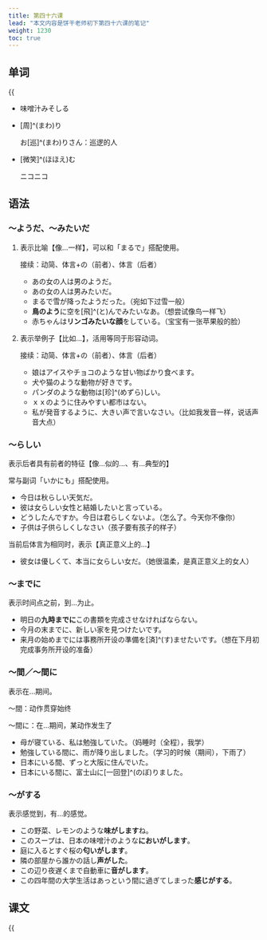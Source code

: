 ```yaml
---
title: 第四十六课
lead: "本文内容是饼干老师初下第四十六课的笔记"
weight: 1230
toc: true
---
```


## 单词

{{<audio src="https://tellyouwhat-static-1251995834.cos.ap-chongqing.myqcloud.com/audios/cs_danci/46第四十六课.mp3">}}

- 味噌汁みそしる

- [周]^(まわ)り

  お[巡]^(まわ)りさん：巡逻的人

- [微笑]^(ほほえ)む

  ニコニコ

## 语法

### ～ようだ、～みたいだ

1. 表示比喻【像...一样】，可以和「まるで」搭配使用。

    接续：动简、体言+の（前者）、体言（后者）

    - あの女の人は男のようだ。
    - あの女の人は男みたいだ。
    - まるで雪が降ったようだった。（宛如下过雪一般）
    - **鳥のよう**に空を[飛]^(と)んでみたいなあ。（想尝试像鸟一样飞）
    - 赤ちゃんは**リンゴみたいな顔**をしている。（宝宝有一张苹果般的脸）

2. 表示举例子【比如...】，活用等同于形容动词。

   接续：动简、体言+の（前者）、体言（后者）

   - 娘はアイスやチョコのような甘い物ばかり食べます。
   - 犬や猫のような動物が好きです。
   - パンダのような動物は[珍]^(めずら)しい。
   - ｘｘのように住みやすい都市はない。
   - 私が発音するように、大きい声で言いなさい。（比如我发音一样，说话声音大点）

### ～らしい

表示后者具有前者的特征【像...似的...、有...典型的】

常与副词「いかにも」搭配使用。

- 今日は秋らしい天気だ。
- 彼は女らしい女性と結婚したいと言っている。
- どうしたんですか。今日は君らしくないよ。（怎么了。今天你不像你）
- 子供は子供らしくしなさい（孩子要有孩子的样子）

当前后体言为相同时，表示【真正意义上的...】

- 彼女は優しくて、本当に女らしい女だ。（她很温柔，是真正意义上的女人）

### ～までに

表示时间点之前，到...为止。

- 明日の**九時までに**この書類を完成させなければならない。
- 今月の末までに、新しい家を見つけたいです。
- 来月の始めまでには事務所开设の準備を[済]^(す)ませたいです。（想在下月初完成事务所开设的准备）

### ～間／～間に

表示在...期间。

～間：动作贯穿始终

～間に：在...期间，某动作发生了

- 母が寝ている、私は勉強していた。（妈睡时（全程），我学）
- 勉強している間に、雨が降り出しました。（学习的时候（期间），下雨了）
- 日本にいる間、ずっと大阪に住んでいた。
- 日本にいる間に、富士山に[一回登]^(のぼ)りました。

### ～がする

表示感觉到，有...的感觉。

- この野菜、レモンのような**味がします**ね。
- このスープは、日本の味噌汁のような**においがします**。
- 庭に入るとすぐ桜の**匂いがします**。
- 隣の部屋から誰かの話し**声がした**。
- この辺り夜遅くまで自動車に**音がします**。
- この四年間の大学生活はあっという間に過ぎてしまった**感じがする**。

## 课文

{{<audio src="https://tellyouwhat-static-1251995834.cos.ap-chongqing.myqcloud.com/audios/cs_kewen/43-48课 新标日初级课文/Lesson46.mp3">}}
